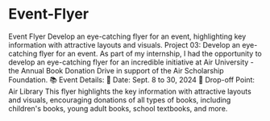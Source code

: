 # Event-Flyer
Event Flyer Develop an eye-catching flyer for an event, highlighting key information with attractive layouts and visuals.
Project 03: Develop an eye-catching flyer for an event.
As part of my internship, I had the opportunity to develop an eye-catching flyer for an incredible initiative at Air University - the Annual Book Donation Drive in support of the Air Scholarship Foundation.
📚 Event Details: 
📅 Date: Sept. 8 to 30, 2024 
📍 Drop-off Point: Air Library
This flyer highlights the key information with attractive layouts and visuals, encouraging donations of all types of books, including children's books, young adult books, school textbooks, and more.
